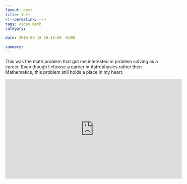 ```yaml
---
layout: post
title: 3n+1
<!--permalink: -->
tags: video math
category: 

date: 2016-08-18 18:18:00 -0400

summary: 
---
```


This was the math problem that got me interested in problem solving as a career. Even though I choose a career in Astrophysics rather then Mathematics, this problem still holds a place in my heart. 

<iframe width="560" height="315" src="https://www.youtube.com/embed/5mFpVDpKX70" frameborder="0" allowfullscreen></iframe>
